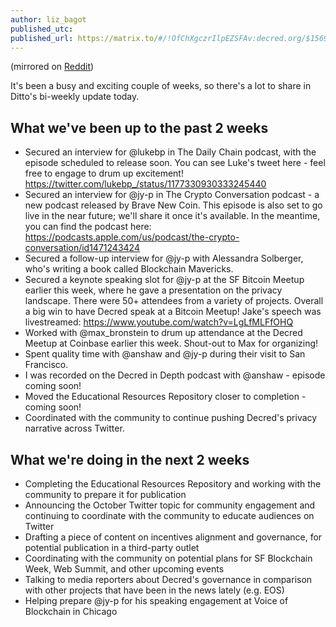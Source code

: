 ```yaml
---
author: liz_bagot
published_utc:
published_url: https://matrix.to/#/!OfChXgczrIlpEZSFAv:decred.org/$156960722441050REIeH:decred.org
---
```


(mirrored on [Reddit](https://www.reddit.com/r/decred/comments/da4mmx/dittos_biweekly_update_september_27_2019/))

It's been a busy and exciting couple of weeks, so there's a lot to share in Ditto's bi-weekly update today.

## What we've been up to the past 2 weeks

- Secured an interview for @lukebp in The Daily Chain podcast, with the episode scheduled to release soon. You can see Luke's tweet here - feel free to engage to drum up excitement! https://twitter.com/lukebp_/status/1177330930333245440
- Secured an interview for @jy-p in The Crypto Conversation podcast - a new podcast released by Brave New Coin. This episode is also set to go live in the near future; we'll share it once it's available. In the meantime, you can find the podcast here: https://podcasts.apple.com/us/podcast/the-crypto-conversation/id1471243424
- Secured a follow-up interview for @jy-p with Alessandra Solberger, who's writing a book called Blockchain Mavericks.
- Secured a keynote speaking slot for @jy-p at the SF Bitcoin Meetup earlier this week, where he gave a presentation on the privacy landscape. There were 50+ attendees from a variety of projects. Overall a big win to have Decred speak at a Bitcoin Meetup! Jake's speech was livestreamed: https://www.youtube.com/watch?v=LgLfMLFfOHQ
- Worked with @max\_bronstein to drum up attendance at the Decred Meetup at Coinbase earlier this week. Shout-out to Max for organizing!
- Spent quality time with @anshaw and @jy-p during their visit to San Francisco.
- I was recorded on the Decred in Depth podcast with @anshaw - episode coming soon!
- Moved the Educational Resources Repository closer to completion - coming soon!
- Coordinated with the community to continue pushing Decred's privacy narrative across Twitter.

## What we're doing in the next 2 weeks

- Completing the Educational Resources Repository and working with the community to prepare it for publication
- Announcing the October Twitter topic for community engagement and continuing to coordinate with the community to educate audiences on Twitter
- Drafting a piece of content on incentives alignment and governance, for potential publication in a third-party outlet
- Coordinating with the community on potential plans for SF Blockchain Week, Web Summit, and other upcoming events
- Talking to media reporters about Decred's governance in comparison with other projects that have been in the news lately (e.g. EOS)
- Helping prepare @jy-p for his speaking engagement at Voice of Blockchain in Chicago
